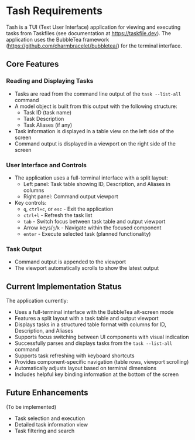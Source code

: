 # Tash Requirements

Tash is a TUI (Text User Interface) application for viewing and executing tasks from Taskfiles (see documentation at https://taskfile.dev).
The application uses the BubbleTea framework (https://github.com/charmbracelet/bubbletea/) for the terminal interface.

## Core Features

### Reading and Displaying Tasks

- Tasks are read from the command line output of the `task --list-all` command
- A model object is built from this output with the following structure:
    - Task ID (task name)
    - Task Description
    - Task Aliases (if any)
- Task information is displayed in a table view on the left side of the screen
- Command output is displayed in a viewport on the right side of the screen

### User Interface and Controls

- The application uses a full-terminal interface with a split layout:
    - Left panel: Task table showing ID, Description, and Aliases in columns
    - Right panel: Command output viewport
- Key controls:
    - `q`, `ctrl+c`, or `esc` - Exit the application
    - `ctrl+l` - Refresh the task list
    - `tab` - Switch focus between task table and output viewport
    - Arrow keys/`j`/`k` - Navigate within the focused component
    - `enter` - Execute selected task (planned functionality)

### Task Output

- Command output is appended to the viewport
- The viewport automatically scrolls to show the latest output

## Current Implementation Status

The application currently:
- Uses a full-terminal interface with the BubbleTea alt-screen mode
- Features a split layout with a task table and output viewport
- Displays tasks in a structured table format with columns for ID, Description, and Aliases
- Supports focus switching between UI components with visual indication
- Successfully parses and displays tasks from the `task --list-all` command
- Supports task refreshing with keyboard shortcuts
- Provides component-specific navigation (table rows, viewport scrolling)
- Automatically adjusts layout based on terminal dimensions
- Includes helpful key binding information at the bottom of the screen

## Future Enhancements
(To be implemented)
- Task selection and execution
- Detailed task information view
- Task filtering and search